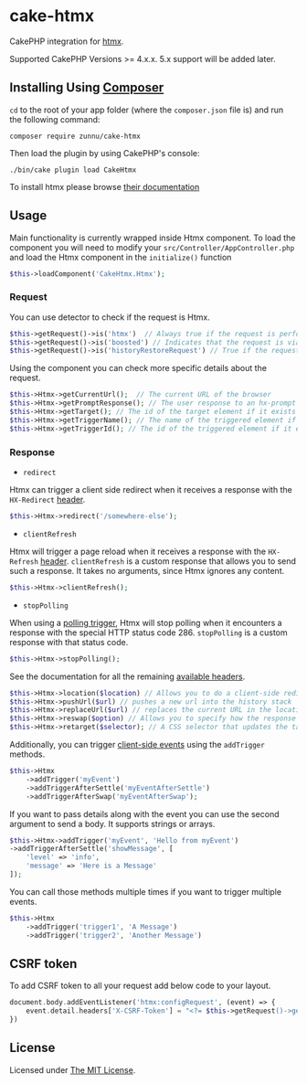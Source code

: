 # cake-htmx

CakePHP integration for [htmx](https://htmx.org/).

Supported CakePHP Versions >= 4.x.x. 5.x support will be added later.

## Installing Using [Composer][composer]

`cd` to the root of your app folder (where the `composer.json` file is) and run the following command:

```
composer require zunnu/cake-htmx
```
Then load the plugin by using CakePHP's console:

```
./bin/cake plugin load CakeHtmx
```
To install htmx please browse [their documentation](https://htmx.org/docs/#installing)

## Usage

Main functionality is currently wrapped inside Htmx component.
To load the component you will need to modify your `src/Controller/AppController.php` and load the Htmx component in the `initialize()` function
```php
$this->loadComponent('CakeHtmx.Htmx');
```

### Request

You can use detector to check if the request is Htmx.  
```php
$this->getRequest()->is('htmx')  // Always true if the request is performed by Htmx
$this->getRequest()->is('boosted') // Indicates that the request is via an element using hx-boost
$this->getRequest()->is('historyRestoreRequest') // True if the request is for history restoration after a miss in the local history cache
```
Using the component you can check more specific details about the request.  
```php
$this->Htmx->getCurrentUrl();  // The current URL of the browser
$this->Htmx->getPromptResponse(); // The user response to an hx-prompt
$this->Htmx->getTarget(); // The id of the target element if it exists
$this->Htmx->getTriggerName(); // The name of the triggered element if it exists
$this->Htmx->getTriggerId(); // The id of the triggered element if it exists
```

### Response
- `redirect`

Htmx can trigger a client side redirect when it receives a response with the `HX-Redirect` [header](https://htmx.org/reference/#response_headers).  

```php
$this->Htmx->redirect('/somewhere-else');
```

- `clientRefresh`

Htmx will trigger a page reload when it receives a response with the `HX-Refresh` [header](https://htmx.org/reference/#response_headers). `clientRefresh` is a custom response that allows you to send such a response. It takes no arguments, since Htmx ignores any content.

```php
$this->Htmx->clientRefresh();
```

- `stopPolling`

When using a [polling trigger](https://htmx.org/docs/#polling), Htmx will stop polling when it encounters a response with the special HTTP status code 286. `stopPolling` is a custom response with that status code.

```php
$this->Htmx->stopPolling();
```

See the documentation for all the remaining [available headers](https://htmx.org/reference/#response_headers).  
```php
$this->Htmx->location($location) // Allows you to do a client-side redirect that does not do a full page reload
$this->Htmx->pushUrl($url) // pushes a new url into the history stack
$this->Htmx->replaceUrl($url) // replaces the current URL in the location bar
$this->Htmx->reswap($option) // Allows you to specify how the response will be swapped
$this->Htmx->retarget($selector); // A CSS selector that updates the target of the content update to a different element on the page
```
Additionally, you can trigger [client-side events](https://htmx.org/headers/hx-trigger/) using the `addTrigger` methods.

```php
$this->Htmx
    ->addTrigger('myEvent')
    ->addTriggerAfterSettle('myEventAfterSettle')
    ->addTriggerAfterSwap('myEventAfterSwap');
```

If you want to pass details along with the event you can use the second argument to send a body. It supports strings or arrays.

```php
$this->Htmx->addTrigger('myEvent', 'Hello from myEvent')
->addTriggerAfterSettle('showMessage', [
    'level' => 'info',
    'message' => 'Here is a Message'
]);
```

You can call those methods multiple times if you want to trigger multiple events.

```php
$this->Htmx
    ->addTrigger('trigger1', 'A Message')
    ->addTrigger('trigger2', 'Another Message')
```

## CSRF token

To add CSRF token to all your request add below code to your layout.

```php
document.body.addEventListener('htmx:configRequest', (event) => {
    event.detail.headers['X-CSRF-Token'] = "<?= $this->getRequest()->getAttribute('csrfToken') ?>";
})
```

## License

Licensed under [The MIT License][mit].

[cakephp]:http://cakephp.org
[composer]:http://getcomposer.org
[mit]:http://www.opensource.org/licenses/mit-license.php
